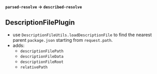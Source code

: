 **`parsed-resolve` -> `described-resolve`**

##  DescriptionFilePlugin
- use `DescriptionFileUtils.loadDescriptionFile` to find the nearest parent `package.json` starting from `request.path`. 
- adds:
  - `descriptionFilePath`
  - `descriptionFileData`
  - `descriptionFileRoot`
  - `relativePath`


